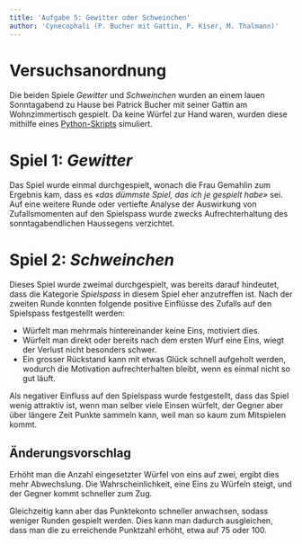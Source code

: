 ```yaml
---
title: 'Aufgabe 5: Gewitter oder Schweinchen'
author: 'Cynecophali (P. Bucher mit Gattin, P. Kiser, M. Thalmann)'
---
```


# Versuchsanordnung

Die beiden Spiele _Gewitter_ und _Schweinchen_ wurden an einem lauen Sonntagabend zu Hause bei Patrick Bucher mit seiner Gattin am Wohnzimmertisch gespielt. Da keine Würfel zur Hand waren, wurden diese mithilfe eines [Python-Skripts](https://github.com/cynecophali/gamedes/blob/master/Randomness/dice.py) simuliert.

# Spiel 1: _Gewitter_

Das Spiel wurde einmal durchgespielt, wonach die Frau Gemahlin zum Ergebnis kam, dass es _«das dümmste Spiel, das ich je gespielt habe»_ sei. Auf eine weitere Runde oder vertiefte Analyse der Auswirkung von Zufallsmomenten auf den Spielspass wurde zwecks Aufrechterhaltung des sonntagabendlichen Haussegens verzichtet.

# Spiel 2: _Schweinchen_

Dieses Spiel wurde zweimal durchgespielt, was bereits darauf hindeutet, dass die Kategorie _Spielspass_ in diesem Spiel eher anzutreffen ist. Nach der zweiten Runde konnten folgende positive Einflüsse des Zufalls auf den Spielspass festgestellt werden:

- Würfelt man mehrmals hintereinander keine Eins, motiviert dies.
- Würfelt man direkt oder bereits nach dem ersten Wurf eine Eins, wiegt der Verlust nicht besonders schwer.
- Ein grosser Rückstand kann mit etwas Glück schnell aufgeholt werden, wodurch die Motivation aufrechterhalten bleibt, wenn es einmal nicht so gut läuft.

Als negativer Einfluss auf den Spielspass wurde festgestellt, dass das Spiel wenig attraktiv ist, wenn man selber viele Einsen würfelt, der Gegner aber über längere Zeit Punkte sammeln kann, weil man so kaum zum Mitspielen kommt.

## Änderungsvorschlag

Erhöht man die Anzahl eingesetzter Würfel von eins auf zwei, ergibt dies mehr Abwechslung. Die Wahrscheinlichkeit, eine Eins zu Würfeln steigt, und der Gegner kommt schneller zum Zug.

Gleichzeitig kann aber das Punktekonto schneller anwachsen, sodass weniger Runden gespielt werden. Dies kann man dadurch ausgleichen, dass man die zu erreichende Punktzahl erhöht, etwa auf 75 oder 100.
